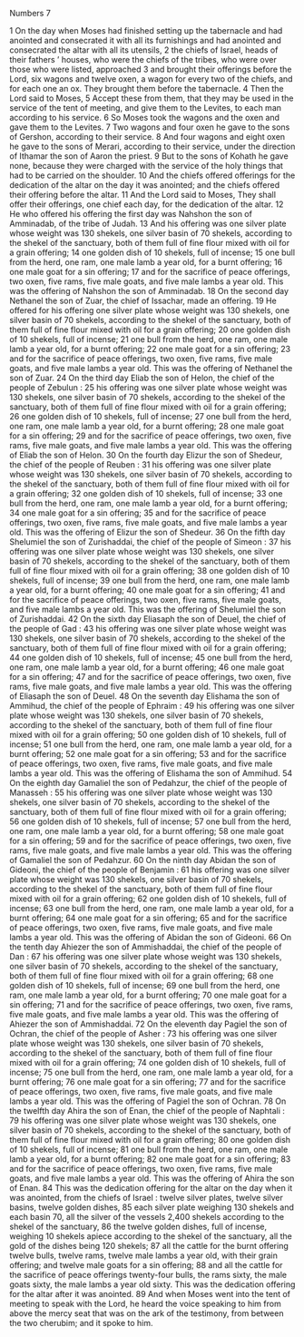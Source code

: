 Numbers 7

1	On the day when Moses had finished setting up the tabernacle and had anointed and consecrated it with all its furnishings and had anointed and consecrated the altar with all its utensils,
2	the chiefs of Israel, heads of their fathers ’ houses, who were the chiefs of the tribes, who were over those who were listed, approached
3	and brought their offerings before the Lord, six wagons and twelve oxen, a wagon for every two of the chiefs, and for each one an ox. They brought them before the tabernacle.
4	Then the Lord said to Moses,
5	Accept these from them, that they may be used in the service of the tent of meeting, and give them to the Levites, to each man according to his service.
6	So Moses took the wagons and the oxen and gave them to the Levites.
7	Two wagons and four oxen he gave to the sons of Gershon, according to their service.
8	And four wagons and eight oxen he gave to the sons of Merari, according to their service, under the direction of Ithamar the son of Aaron the priest.
9	But to the sons of Kohath he gave none, because they were charged with the service of the holy things that had to be carried on the shoulder.
10	And the chiefs offered offerings for the dedication of the altar on the day it was anointed; and the chiefs offered their offering before the altar.
11	And the Lord said to Moses, They shall offer their offerings, one chief each day, for the dedication of the altar.
12	He who offered his offering the first day was Nahshon the son of Amminadab, of the tribe of Judah.
13	And his offering was one silver plate whose weight was 130 shekels, one silver basin of 70 shekels, according to the shekel of the sanctuary, both of them full of fine flour mixed with oil for a grain offering;
14	one golden dish of 10 shekels, full of incense;
15	one bull from the herd, one ram, one male lamb a year old, for a burnt offering;
16	one male goat for a sin offering;
17	and for the sacrifice of peace offerings, two oxen, five rams, five male goats, and five male lambs a year old. This was the offering of Nahshon the son of Amminadab.
18	On the second day Nethanel the son of Zuar, the chief of Issachar, made an offering.
19	He offered for his offering one silver plate whose weight was 130 shekels, one silver basin of 70 shekels, according to the shekel of the sanctuary, both of them full of fine flour mixed with oil for a grain offering;
20	one golden dish of 10 shekels, full of incense;
21	one bull from the herd, one ram, one male lamb a year old, for a burnt offering;
22	one male goat for a sin offering;
23	and for the sacrifice of peace offerings, two oxen, five rams, five male goats, and five male lambs a year old. This was the offering of Nethanel the son of Zuar.
24	On the third day Eliab the son of Helon, the chief of the people of Zebulun :
25	his offering was one silver plate whose weight was 130 shekels, one silver basin of 70 shekels, according to the shekel of the sanctuary, both of them full of fine flour mixed with oil for a grain offering;
26	one golden dish of 10 shekels, full of incense;
27	one bull from the herd, one ram, one male lamb a year old, for a burnt offering;
28	one male goat for a sin offering;
29	and for the sacrifice of peace offerings, two oxen, five rams, five male goats, and five male lambs a year old. This was the offering of Eliab the son of Helon.
30	On the fourth day Elizur the son of Shedeur, the chief of the people of Reuben :
31	his offering was one silver plate whose weight was 130 shekels, one silver basin of 70 shekels, according to the shekel of the sanctuary, both of them full of fine flour mixed with oil for a grain offering;
32	one golden dish of 10 shekels, full of incense;
33	one bull from the herd, one ram, one male lamb a year old, for a burnt offering;
34	one male goat for a sin offering;
35	and for the sacrifice of peace offerings, two oxen, five rams, five male goats, and five male lambs a year old. This was the offering of Elizur the son of Shedeur.
36	On the fifth day Shelumiel the son of Zurishaddai, the chief of the people of Simeon :
37	his offering was one silver plate whose weight was 130 shekels, one silver basin of 70 shekels, according to the shekel of the sanctuary, both of them full of fine flour mixed with oil for a grain offering;
38	one golden dish of 10 shekels, full of incense;
39	one bull from the herd, one ram, one male lamb a year old, for a burnt offering;
40	one male goat for a sin offering;
41	and for the sacrifice of peace offerings, two oxen, five rams, five male goats, and five male lambs a year old. This was the offering of Shelumiel the son of Zurishaddai.
42	On the sixth day Eliasaph the son of Deuel, the chief of the people of Gad :
43	his offering was one silver plate whose weight was 130 shekels, one silver basin of 70 shekels, according to the shekel of the sanctuary, both of them full of fine flour mixed with oil for a grain offering;
44	one golden dish of 10 shekels, full of incense;
45	one bull from the herd, one ram, one male lamb a year old, for a burnt offering;
46	one male goat for a sin offering;
47	and for the sacrifice of peace offerings, two oxen, five rams, five male goats, and five male lambs a year old. This was the offering of Eliasaph the son of Deuel.
48	On the seventh day Elishama the son of Ammihud, the chief of the people of Ephraim :
49	his offering was one silver plate whose weight was 130 shekels, one silver basin of 70 shekels, according to the shekel of the sanctuary, both of them full of fine flour mixed with oil for a grain offering;
50	one golden dish of 10 shekels, full of incense;
51	one bull from the herd, one ram, one male lamb a year old, for a burnt offering;
52	one male goat for a sin offering;
53	and for the sacrifice of peace offerings, two oxen, five rams, five male goats, and five male lambs a year old. This was the offering of Elishama the son of Ammihud.
54	On the eighth day Gamaliel the son of Pedahzur, the chief of the people of Manasseh :
55	his offering was one silver plate whose weight was 130 shekels, one silver basin of 70 shekels, according to the shekel of the sanctuary, both of them full of fine flour mixed with oil for a grain offering;
56	one golden dish of 10 shekels, full of incense;
57	one bull from the herd, one ram, one male lamb a year old, for a burnt offering;
58	one male goat for a sin offering;
59	and for the sacrifice of peace offerings, two oxen, five rams, five male goats, and five male lambs a year old. This was the offering of Gamaliel the son of Pedahzur.
60	On the ninth day Abidan the son of Gideoni, the chief of the people of Benjamin :
61	his offering was one silver plate whose weight was 130 shekels, one silver basin of 70 shekels, according to the shekel of the sanctuary, both of them full of fine flour mixed with oil for a grain offering;
62	one golden dish of 10 shekels, full of incense;
63	one bull from the herd, one ram, one male lamb a year old, for a burnt offering;
64	one male goat for a sin offering;
65	and for the sacrifice of peace offerings, two oxen, five rams, five male goats, and five male lambs a year old. This was the offering of Abidan the son of Gideoni.
66	On the tenth day Ahiezer the son of Ammishaddai, the chief of the people of Dan :
67	his offering was one silver plate whose weight was 130 shekels, one silver basin of 70 shekels, according to the shekel of the sanctuary, both of them full of fine flour mixed with oil for a grain offering;
68	one golden dish of 10 shekels, full of incense;
69	one bull from the herd, one ram, one male lamb a year old, for a burnt offering;
70	one male goat for a sin offering;
71	and for the sacrifice of peace offerings, two oxen, five rams, five male goats, and five male lambs a year old. This was the offering of Ahiezer the son of Ammishaddai.
72	On the eleventh day Pagiel the son of Ochran, the chief of the people of Asher :
73	his offering was one silver plate whose weight was 130 shekels, one silver basin of 70 shekels, according to the shekel of the sanctuary, both of them full of fine flour mixed with oil for a grain offering;
74	one golden dish of 10 shekels, full of incense;
75	one bull from the herd, one ram, one male lamb a year old, for a burnt offering;
76	one male goat for a sin offering;
77	and for the sacrifice of peace offerings, two oxen, five rams, five male goats, and five male lambs a year old. This was the offering of Pagiel the son of Ochran.
78	On the twelfth day Ahira the son of Enan, the chief of the people of Naphtali :
79	his offering was one silver plate whose weight was 130 shekels, one silver basin of 70 shekels, according to the shekel of the sanctuary, both of them full of fine flour mixed with oil for a grain offering;
80	one golden dish of 10 shekels, full of incense;
81	one bull from the herd, one ram, one male lamb a year old, for a burnt offering;
82	one male goat for a sin offering;
83	and for the sacrifice of peace offerings, two oxen, five rams, five male goats, and five male lambs a year old. This was the offering of Ahira the son of Enan.
84	This was the dedication offering for the altar on the day when it was anointed, from the chiefs of Israel : twelve silver plates, twelve silver basins, twelve golden dishes,
85	each silver plate weighing 130 shekels and each basin 70, all the silver of the vessels 2,400 shekels according to the shekel of the sanctuary,
86	the twelve golden dishes, full of incense, weighing 10 shekels apiece according to the shekel of the sanctuary, all the gold of the dishes being 120 shekels;
87	all the cattle for the burnt offering twelve bulls, twelve rams, twelve male lambs a year old, with their grain offering; and twelve male goats for a sin offering;
88	and all the cattle for the sacrifice of peace offerings twenty-four bulls, the rams sixty, the male goats sixty, the male lambs a year old sixty. This was the dedication offering for the altar after it was anointed.
89	And when Moses went into the tent of meeting to speak with the Lord, he heard the voice speaking to him from above the mercy seat that was on the ark of the testimony, from between the two cherubim; and it spoke to him.

